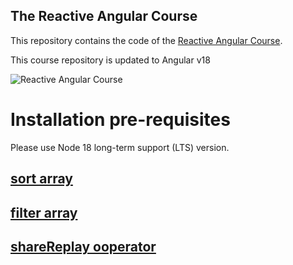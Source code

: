 ## The Reactive Angular Course

This repository contains the code of the [Reactive Angular Course](https://angular-university.io/course/reactive-angular-course).

This course repository is updated to Angular v18

![Reactive Angular Course](https://angular-university.s3-us-west-1.amazonaws.com/course-images/reactive-angular-course.jpg)

# Installation pre-requisites

Please use Node 18 long-term support (LTS) version.

## [sort array](https://developer.mozilla.org/en-US/docs/Web/JavaScript/Reference/Global_Objects/Array/sort#syntax)

## [filter array](https://developer.mozilla.org/en-US/docs/Web/JavaScript/Reference/Global_Objects/Array/filter#syntax)

## [shareReplay ooperator](https://rxjs.dev/api/operators/shareReplay)
